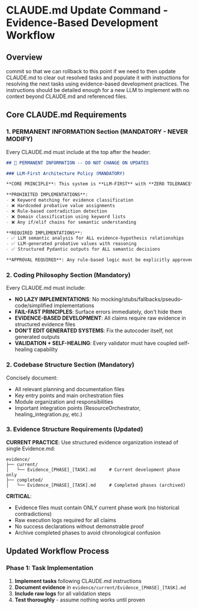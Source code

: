 # CLAUDE.md Update Command - Evidence-Based Development Workflow

## Overview
commit so that we can rollback to this point if we need to  then update CLAUDE.md to clear out resolved tasks and populate it with instructions for resolving the next tasks using evidence-based development practices. The instructions should be detailed enough for a new LLM to implement with no context beyond CLAUDE.md and referenced files.

## Core CLAUDE.md Requirements

### 1. PERMANENT INFORMATION Section (MANDATORY - NEVER MODIFY)
Every CLAUDE.md must include at the top after the header:
```markdown
## 🚨 PERMANENT INFORMATION -- DO NOT CHANGE ON UPDATES

### LLM-First Architecture Policy (MANDATORY)

**CORE PRINCIPLE**: This system is **LLM-FIRST** with **ZERO TOLERANCE** for rule-based or keyword-based implementations.

**PROHIBITED IMPLEMENTATIONS**:
- ❌ Keyword matching for evidence classification
- ❌ Hardcoded probative value assignments  
- ❌ Rule-based contradiction detection
- ❌ Domain classification using keyword lists
- ❌ Any if/elif chains for semantic understanding

**REQUIRED IMPLEMENTATIONS**:
- ✅ LLM semantic analysis for ALL evidence-hypothesis relationships
- ✅ LLM-generated probative values with reasoning
- ✅ Structured Pydantic outputs for ALL semantic decisions

**APPROVAL REQUIRED**: Any rule-based logic must be explicitly approved with academic justification.
```

### 2. Coding Philosophy Section (Mandatory)
Every CLAUDE.md must include:
- **NO LAZY IMPLEMENTATIONS**: No mocking/stubs/fallbacks/pseudo-code/simplified implementations
- **FAIL-FAST PRINCIPLES**: Surface errors immediately, don't hide them
- **EVIDENCE-BASED DEVELOPMENT**: All claims require raw evidence in structured evidence files
- **DON'T EDIT GENERATED SYSTEMS**: Fix the autocoder itself, not generated outputs
- **VALIDATION + SELF-HEALING**: Every validator must have coupled self-healing capability

### 2. Codebase Structure Section (Mandatory)  
Concisely document:
- All relevant planning and documentation files
- Key entry points and main orchestration files
- Module organization and responsibilities
- Important integration points (ResourceOrchestrator, healing_integration.py, etc.)

### 3. Evidence Structure Requirements (Updated)
**CURRENT PRACTICE**: Use structured evidence organization instead of single Evidence.md:

```
evidence/
├── current/
│   └── Evidence_[PHASE]_[TASK].md     # Current development phase only
├── completed/  
│   └── Evidence_[PHASE]_[TASK].md     # Completed phases (archived)
```

**CRITICAL**: 
- Evidence files must contain ONLY current phase work (no historical contradictions)
- Raw execution logs required for all claims
- No success declarations without demonstrable proof
- Archive completed phases to avoid chronological confusion

## Updated Workflow Process

### Phase 1: Task Implementation
1. **Implement tasks** following CLAUDE.md instructions
2. **Document evidence** in `evidence/current/Evidence_[PHASE]_[TASK].md`
3. **Include raw logs** for all validation steps
4. **Test thoroughly** - assume nothing works until proven

